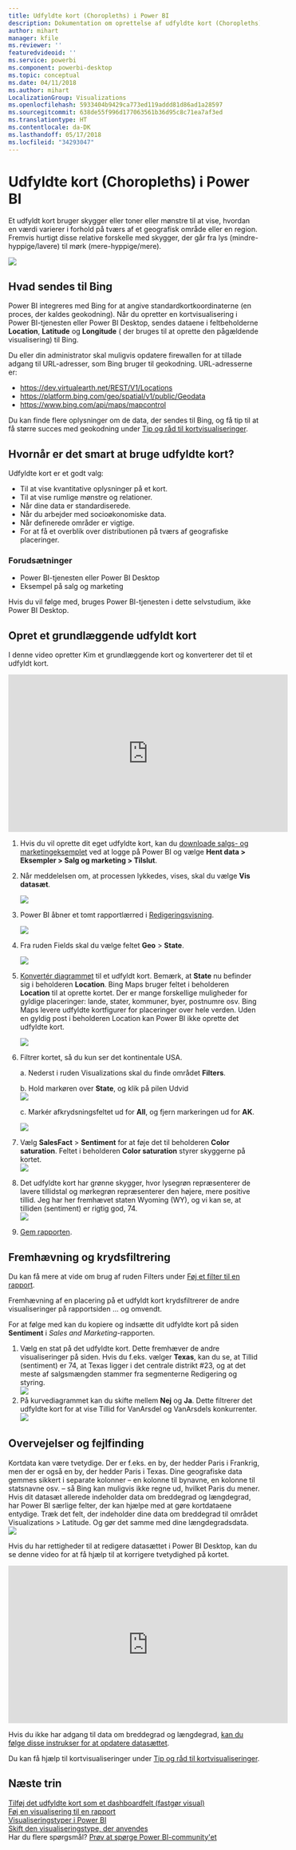 ```yaml
---
title: Udfyldte kort (Choropleths) i Power BI
description: Dokumentation om oprettelse af udfyldte kort (Choropleths) i Power BI
author: mihart
manager: kfile
ms.reviewer: ''
featuredvideoid: ''
ms.service: powerbi
ms.component: powerbi-desktop
ms.topic: conceptual
ms.date: 04/11/2018
ms.author: mihart
LocalizationGroup: Visualizations
ms.openlocfilehash: 5933404b9429ca773ed119addd81d86ad1a28597
ms.sourcegitcommit: 638de55f996d177063561b36d95c8c71ea7af3ed
ms.translationtype: HT
ms.contentlocale: da-DK
ms.lasthandoff: 05/17/2018
ms.locfileid: "34293047"
---
```

# <a name="filled-maps-choropleths-in-power-bi"></a>Udfyldte kort (Choropleths) i Power BI
Et udfyldt kort bruger skygger eller toner eller mønstre til at vise, hvordan en værdi varierer i forhold på tværs af et geografisk område eller en region.  Fremvis hurtigt disse relative forskelle med skygger, der går fra lys (mindre-hyppige/lavere) til mørk (mere-hyppige/mere).    

![](media/power-bi-visualization-filled-maps-choropleths/large_map.png)

## <a name="what-is-sent-to-bing"></a>Hvad sendes til Bing
Power BI integreres med Bing for at angive standardkortkoordinaterne (en proces, der kaldes geokodning). Når du opretter en kortvisualisering i Power BI-tjenesten eller Power BI Desktop, sendes dataene i feltbeholderne **Location**, **Latitude** og **Longitude** ( der bruges til at oprette den pågældende visualisering) til Bing.

Du eller din administrator skal muligvis opdatere firewallen for at tillade adgang til URL-adresser, som Bing bruger til geokodning.  URL-adresserne er:
* https://dev.virtualearth.net/REST/V1/Locations
* https://platform.bing.com/geo/spatial/v1/public/Geodata
* https://www.bing.com/api/maps/mapcontrol

Du kan finde flere oplysninger om de data, der sendes til Bing, og få tip til at få større succes med geokodning under [Tip og råd til kortvisualiseringer](power-bi-map-tips-and-tricks.md).

## <a name="when-to-use-a-filled-map"></a>Hvornår er det smart at bruge udfyldte kort?
Udfyldte kort er et godt valg:

* Til at vise kvantitative oplysninger på et kort.
* Til at vise rumlige mønstre og relationer.
* Når dine data er standardiserede.
* Når du arbejder med socioøkonomiske data.
* Når definerede områder er vigtige.
* For at få et overblik over distributionen på tværs af geografiske placeringer.

### <a name="prerequisites"></a>Forudsætninger
- Power BI-tjenesten eller Power BI Desktop
- Eksempel på salg og marketing

Hvis du vil følge med, bruges Power BI-tjenesten i dette selvstudium, ikke Power BI Desktop.

## <a name="create-a-basic-filled-map"></a>Opret et grundlæggende udfyldt kort
I denne video opretter Kim et grundlæggende kort og konverterer det til et udfyldt kort.

<iframe width="560" height="315" src="https://www.youtube.com/embed/ajTPGNpthcg" frameborder="0" allowfullscreen></iframe>


1. Hvis du vil oprette dit eget udfyldte kort, kan du [downloade salgs- og marketingeksemplet](sample-datasets.md) ved at logge på Power BI og vælge **Hent data \> Eksempler \> Salg og marketing \> Tilslut**.
2. Når meddelelsen om, at processen lykkedes, vises, skal du vælge **Vis datasæt**.

   ![](media/power-bi-visualization-filled-maps-choropleths/power-bi-view-dataset.png)
3. Power BI åbner et tomt rapportlærred i [Redigeringsvisning](service-interact-with-a-report-in-editing-view.md).

    ![](media/power-bi-visualization-filled-maps-choropleths/power-bi-blank-canvas.png)
4. Fra ruden Fields skal du vælge feltet **Geo** \> **State**.    

   ![](media/power-bi-visualization-filled-maps-choropleths/img002.png)
5. [Konvertér diagrammet](power-bi-report-change-visualization-type.md) til et udfyldt kort. Bemærk, at **State** nu befinder sig i beholderen **Location**. Bing Maps bruger feltet i beholderen **Location** til at oprette kortet.  Der er mange forskellige muligheder for gyldige placeringer: lande, stater, kommuner, byer, postnumre osv. Bing Maps levere udfyldte kortfigurer for placeringer over hele verden. Uden en gyldig post i beholderen Location kan Power BI ikke oprette det udfyldte kort.  

   ![](media/power-bi-visualization-filled-maps-choropleths/img003.png)
6. Filtrer kortet, så du kun ser det kontinentale USA.

   a.  Nederst i ruden Visualizations skal du finde området **Filters**.

   b.  Hold markøren over **State**, og klik på pilen Udvid  
   ![](media/power-bi-visualization-filled-maps-choropleths/img004.png)

   c.  Markér afkrydsningsfeltet ud for **All**, og fjern markeringen ud for **AK**.

   ![](media/power-bi-visualization-filled-maps-choropleths/img005.png)
7. Vælg **SalesFact** \> **Sentiment** for at føje det til beholderen **Color saturation**. Feltet i beholderen **Color saturation** styrer skyggerne på kortet.  
   ![](media/power-bi-visualization-filled-maps-choropleths/power-bi-color-saturation.png)
8. Det udfyldte kort har grønne skygger, hvor lysegrøn repræsenterer de lavere tillidstal og mørkegrøn repræsenterer den højere, mere positive tillid.  Jeg har her fremhævet staten Wyoming (WY), og vi kan se, at tilliden (sentiment) er rigtig god, 74.  
   ![](media/power-bi-visualization-filled-maps-choropleths/img007.png)
9. [Gem rapporten](service-report-save.md).

## <a name="highlighting-and-cross-filtering"></a>Fremhævning og krydsfiltrering
Du kan få mere at vide om brug af ruden Filters under [Føj et filter til en rapport](power-bi-report-add-filter.md).

Fremhævning af en placering på et udfyldt kort krydsfiltrerer de andre visualiseringer på rapportsiden ... og omvendt.

For at følge med kan du kopiere og indsætte dit udfyldte kort på siden **Sentiment** i *Sales and Marketing*-rapporten.

1. Vælg en stat på det udfyldte kort.  Dette fremhæver de andre visualiseringer på siden. Hvis du f.eks. vælger **Texas**, kan du se, at Tillid (sentiment) er 74, at Texas ligger i det centrale distrikt \#23, og at det meste af salgsmængden stammer fra segmenterne Redigering og styring.   
   ![](media/power-bi-visualization-filled-maps-choropleths/img008.png)
2. På kurvediagrammet kan du skifte mellem **Nej** og **Ja**. Dette filtrerer det udfyldte kort for at vise Tillid for VanArsdel og VanArsdels konkurrenter.  
   ![](media/power-bi-visualization-filled-maps-choropleths/img009.gif)

## <a name="considerations-and-troubleshooting"></a>Overvejelser og fejlfinding
Kortdata kan være tvetydige.  Der er f.eks. en by, der hedder Paris i Frankrig, men der er også en by, der hedder Paris i Texas. Dine geografiske data gemmes sikkert i separate kolonner – en kolonne til bynavne, en kolonne til statsnavne osv. – så Bing kan muligvis ikke regne ud, hvilket Paris du mener. Hvis dit datasæt allerede indeholder data om breddegrad og længdegrad, har Power BI særlige felter, der kan hjælpe med at gøre kortdataene entydige. Træk det felt, der indeholder dine data om breddegrad til området Visualizations \> Latitude.  Og gør det samme med dine længdegradsdata.  
![](media/power-bi-visualization-filled-maps-choropleths/pbi_latitude.png)

Hvis du har rettigheder til at redigere datasættet i Power BI Desktop, kan du se denne video for at få hjælp til at korrigere tvetydighed på kortet.

<iframe width="560" height="315" src="https://www.youtube.com/embed/Co2z9b-s_yM" frameborder="0" allowfullscreen></iframe>

Hvis du ikke har adgang til data om breddegrad og længdegrad, [kan du følge disse instrukser for at opdatere datasættet](https://support.office.com/article/Maps-in-Power-View-8A9B2AF3-A055-4131-A327-85CC835271F7).

Du kan få hjælp til kortvisualiseringer under [Tip og råd til kortvisualiseringer](power-bi-map-tips-and-tricks.md).

## <a name="next-steps"></a>Næste trin
[Tilføj det udfyldte kort som et dashboardfelt (fastgør visual)](service-dashboard-tiles.md)    
 [Føj en visualisering til en rapport](power-bi-report-add-visualizations-i.md)  
 [Visualiseringstyper i Power BI](power-bi-visualization-types-for-reports-and-q-and-a.md)    
 [Skift den visualiseringstype, der anvendes](power-bi-report-change-visualization-type.md)      
Har du flere spørgsmål? [Prøv at spørge Power BI-community'et](http://community.powerbi.com/)
